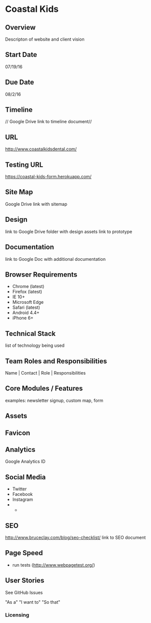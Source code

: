 # Coastal Kids

## Overview

Descripton of website and client vision

## Start Date
07/19/16

## Due Date
08/2/16

## Timeline
// Google Drive link to timeline document//

## URL
http://www.coastalkidsdental.com/

## Testing URL
https://coastal-kids-form.herokuapp.com/

## Site Map

Google Drive link with sitemap

## Design

link to Google Drive folder with design assets
link to prototype

## Documentation

link to Google Doc with additional documentation

## Browser Requirements

* Chrome (latest)
* Firefox (latest)
* IE 10+
* Microsoft Edge
* Safari (latest)
* Android 4.4+
* iPhone 6+

## Technical Stack

list of technology being used

## Team Roles and Responsibilities

Name | Contact | Role | Responsibilities



## Core Modules / Features

examples: newsletter signup, custom map, form

## Assets

## Favicon


## Analytics

Google Analytics ID

## Social Media

* Twitter
* Facebook
* Instagram
* -

## SEO
http://www.bruceclay.com/blog/seo-checklist/
link to SEO document

## Page Speed
- run tests (http://www.webpagetest.org/)

## User Stories

See GitHub Issues

"As a"
"I want to"
"So that"

### Licensing
